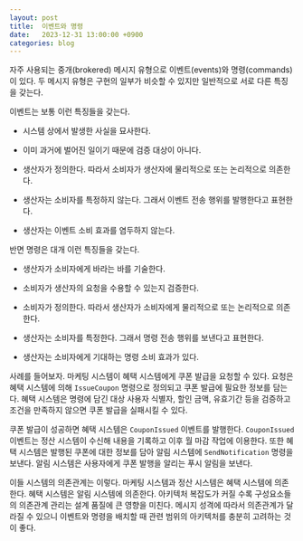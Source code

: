 ```yaml
---
layout: post
title:  이벤트와 명령
date:   2023-12-31 13:00:00 +0900
categories: blog
---
```


자주 사용되는 중개(brokered) 메시지 유형으로 이벤트(events)와 명령(commands)이 있다. 두 메시지 유형은 구현의 일부가 비슷할 수 있지만 일반적으로 서로 다른 특징을 갖는다.

<!--more-->

이벤트는 보통 이런 특징들을 갖는다.

- 시스템 상에서 발생한 사실을 묘사한다.

- 이미 과거에 벌어진 일이기 때문에 검증 대상이 아니다.

- 생산자가 정의한다. 따라서 소비자가 생산자에 물리적으로 또는 논리적으로 의존한다.

- 생산자는 소비자를 특정하지 않는다. 그래서 이벤트 전송 행위를 발행한다고 표현한다.

- 생산자는 이벤트 소비 효과를 염두하지 않는다.

반면 명령은 대개 이런 특징들을 갖는다.

- 생산자가 소비자에게 바라는 바를 기술한다.

- 소비자가 생산자의 요청을 수용할 수 있는지 검증한다.

- 소비자가 정의한다. 따라서 생산자가 소비자에게 물리적으로 또는 논리적으로 의존한다.

- 생산자는 소비자를 특정한다. 그래서 명령 전송 행위를 보낸다고 표현한다.

- 생산자는 소비자에게 기대하는 명령 소비 효과가 있다.

사례를 들어보자. 마케팅 시스템이 혜택 시스템에게 쿠폰 발급을 요청할 수 있다. 요청은 혜택 시스템에 의해 `IssueCoupon` 명령으로 정의되고 쿠폰 발급에 필요한 정보를 담는다. 혜택 시스템은 명령에 담긴 대상 사용자 식별자, 할인 금액, 유효기간 등을 검증하고 조건을 만족하지 않으면 쿠폰 발급을 실패시킬 수 있다.

쿠폰 발급이 성공하면 혜택 시스템은 `CouponIssued` 이벤트를 발행한다. `CouponIssued` 이벤트는 정산 시스템이 수신해 내용을 기록하고 이후 월 마감 작업에 이용한다. 또한 혜택 시스템은 발행된 쿠폰에 대한 정보를 담아 알림 시스템에 `SendNotification` 명령을 보낸다. 알림 시스템은 사용자에게 쿠폰 발행을 알리는 푸시 알림을 보낸다.

이들 시스템의 의존관계는 이렇다. 마케팅 시스템과 정산 시스템은 혜택 시스템에 의존한다. 혜택 시스템은 알림 시스템에 의존한다. 아키텍처 복잡도가 커질 수록 구성요소들의 의존관계 관리는 설계 품질에 큰 영향을 미친다. 메시지 성격에 따라서 의존관계가 달라질 수 있으니 이벤트와 명령을 배치할 때 관련 범위의 아키텍처를 충분히 고려하는 것이 좋다.

